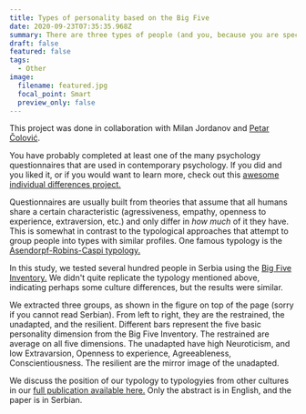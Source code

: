 ```yaml
---
title: Types of personality based on the Big Five
date: 2020-09-23T07:35:35.968Z
summary: There are three types of people (and you, because you are special)
draft: false
featured: false
tags:
  - Other
image:
  filename: featured.jpg
  focal_point: Smart
  preview_only: false
---
```

This project was done in collaboration with Milan Jordanov and [Petar Čolović](http://www.ff.uns.ac.rs/sr-lat/fakultet/zaposleni/prof-dr-petar-colovic-520).

You have probably completed at least one of the many psychology questionnaires that are used in contemporary psychology. If you did and you liked it, or if you would want to learn more, check out this [awesome individual differences project.](https://sapa-project.org/)

Questionnaires are usually built from theories that assume that all humans share a certain characteristic (agressiveness, empathy, openness to experience, extraversion, etc.) and only differ in *how much* of it they have. This is somewhat in contrast to the typological approaches that attempt to group people into types with similar profiles. One famous typology is the [Asendorpf-Robins-Caspi typology.](https://onlinelibrary.wiley.com/doi/abs/10.1002/per.448?casa_token=L2NWSPUAQzgAAAAA%3AtqR5PJkPwYhxHMNC9Q2QxCEFgm4w_mZ7O5ky5mKn52HbF7D8YXv3jjLS8dk5UjdRmQ61FUTtLEHcsBM)

In this study, we tested several hundred people in Serbia using the [Big Five Inventory.](https://www.ocf.berkeley.edu/~johnlab/bfi.htm) We didn't quite replicate the typology mentioned above, indicating perhaps some culture differences, but the results were similar.

We extracted three groups, as shown in the figure on top of the page (sorry if you cannot read Serbian). From left to right, they are the restrained, the unadapted, and the resilient. Different bars represent the five basic personality dimension from the Big Five Inventory. The restrained are average on all five dimensions. The unadapted have high Neuroticism, and low Extravarsion, Openness to experience, Agreeableness, Conscientiousness. The resilient are the mirror image of the unadapted. 

We discuss the position of our typology to typologyies from other cultures in our [full publication available here.](http://primenjena.psihologija.ff.uns.ac.rs/index.php/pp/article/view/1319]) Only the abstract is in English, and the paper is in Serbian.
